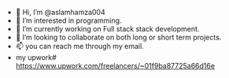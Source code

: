 - 👋 Hi, I’m @aslamhamza004
- 👀 I’m interested in programming.
- 🌱 I’m currently working on Full stack stack development.
- 💞️ I’m looking to collaborate on both long or short term projects.
- 📫 you can reach me through my email.
- my upwork# https://www.upwork.com/freelancers/~01f9ba87725a66d16e

<!---
aslamhamza004/aslamhamza004 is a ✨ special ✨ repository because its `README.md` (this file) appears on your GitHub profile.
You can click the Preview link to take a look at your changes.
--->
